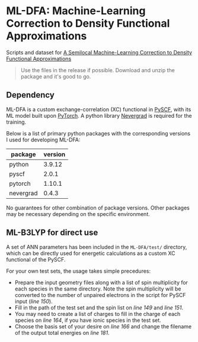 # ML-DFA: Machine-Learning Correction to Density Functional Approximations
Scripts and dataset for <a href="https://chemrxiv.org/engage/chemrxiv/article-details/63f8bc26937392db3dfecb86" target="_blank">A Semilocal Machine-Learning Correction to Density Functional Approximations</a>

> Use the files in the release if possible. Download and unzip the package and it's good to go.

## Dependency
ML-DFA is a custom exchange-correlation (XC) functional in <a href="https://pyscf.org/" target="_blank">PySCF</a>, with its ML model built upon <a href="https://pytorch.org/" target="_blank">PyTorch</a>.
A python library <a href="https://github.com/facebookresearch/nevergrad" target="_blank">Nevergrad</a> is required for the training.

Below is a list of primary python packages with the corresponding versions I used for developing ML-DFA:

package|version
---|---
python|3.9.12
pyscf|2.0.1
pytorch|1.10.1
nevergrad|0.4.3

No guarantees for other combination of package versions. Other packages may be necessary depending on the specific environment.

## ML-B3LYP for direct use
A set of ANN parameters has been included in the `ML-DFA/test/` directory, which can be directly used for energetic calculations as a custom XC functional of the PySCF.

For your own test sets, the usage takes simple precedures:
- Prepare the input geometry files along with a list of spin multiplicity for each species in the same directory. Note the spin multiplicity will be converted to the number of unpaired electrons in the script for PySCF input (*line 150*). 
- Fill in the path of the test set and the spin list on *line 149* and *line 151*.
- You may need to create a list of charges to fill in the charge of each species on *line 164*, if you have ionic species in the test set.
- Choose the basis set of your desire on *line 166* and change the filename of the output total energies on *line 181*.

